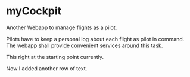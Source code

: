 # myCockpit
Another Webapp to manage flights as a pilot.

Pilots have to keep a personal log about each flight as pilot in command. The webapp shall provide convenient services around this task.

This right at the starting point currently.

Now I added another row of text.
